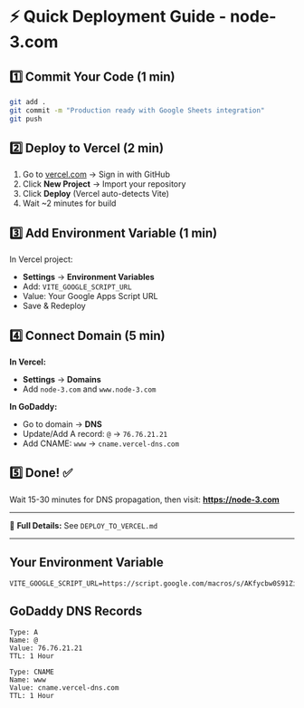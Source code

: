 # ⚡ Quick Deployment Guide - node-3.com

## 1️⃣ Commit Your Code (1 min)

```bash
git add .
git commit -m "Production ready with Google Sheets integration"
git push
```

## 2️⃣ Deploy to Vercel (2 min)

1. Go to [vercel.com](https://vercel.com) → Sign in with GitHub
2. Click **New Project** → Import your repository
3. Click **Deploy** (Vercel auto-detects Vite)
4. Wait ~2 minutes for build

## 3️⃣ Add Environment Variable (1 min)

In Vercel project:
- **Settings** → **Environment Variables**
- Add: `VITE_GOOGLE_SCRIPT_URL`
- Value: Your Google Apps Script URL
- Save & Redeploy

## 4️⃣ Connect Domain (5 min)

**In Vercel:**
- **Settings** → **Domains**
- Add `node-3.com` and `www.node-3.com`

**In GoDaddy:**
- Go to domain → **DNS**
- Update/Add A record: `@` → `76.76.21.21`
- Add CNAME: `www` → `cname.vercel-dns.com`

## 5️⃣ Done! ✅

Wait 15-30 minutes for DNS propagation, then visit:
**https://node-3.com**

---

📖 **Full Details:** See `DEPLOY_TO_VERCEL.md`

---

## Your Environment Variable

```
VITE_GOOGLE_SCRIPT_URL=https://script.google.com/macros/s/AKfycbw0S91ZisngpJQCmnqZ1RHQcvO6gXf2UY3kNCUg6jkmJPXAvfFV2PyzHJuhtrH_4xUI/exec
```

## GoDaddy DNS Records

```
Type: A
Name: @
Value: 76.76.21.21
TTL: 1 Hour

Type: CNAME  
Name: www
Value: cname.vercel-dns.com
TTL: 1 Hour
```

